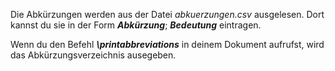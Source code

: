 Die Abkürzungen werden aus der Datei *abkuerzungen.csv* ausgelesen. Dort kannst du sie in der Form ***Abkürzung***;
***Bedeutung*** eintragen.

Wenn du den Befehl ***\printabbreviations*** in deinem Dokument aufrufst, wird das Abkürzungsverzeichnis ausegeben.
